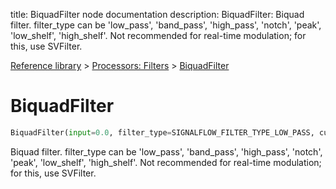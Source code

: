 title: BiquadFilter node documentation
description: BiquadFilter: Biquad filter. filter_type can be 'low_pass', 'band_pass', 'high_pass', 'notch', 'peak', 'low_shelf', 'high_shelf'. Not recommended for real-time modulation; for this, use SVFilter.

[Reference library](../../index.md) > [Processors: Filters](../index.md) > [BiquadFilter](index.md)

# BiquadFilter

```python
BiquadFilter(input=0.0, filter_type=SIGNALFLOW_FILTER_TYPE_LOW_PASS, cutoff=440, resonance=0.0, peak_gain=0.0)
```

Biquad filter. filter_type can be 'low_pass', 'band_pass', 'high_pass', 'notch', 'peak', 'low_shelf', 'high_shelf'. Not recommended for real-time modulation; for this, use SVFilter.

